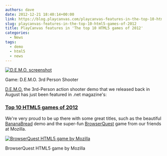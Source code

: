 ```yaml
---
authors: dave
date: 2012-12-21 18:40:14+00:00
link: https://blog.playcanvas.com/playcanvas-features-in-the-top-10-html5-games-of-2012/
slug: playcanvas-features-in-the-top-10-html5-games-of-2012
title: PlayCanvas features in 'The top 10 HTML5 games of 2012'
categories:
  - News
tags:
  - demo
  - html5
  - news
---
```


[![D.E.M.O. screenshot](/img/scifi-demo.jpg)](https://playcanv.as/p/UAR6UQNM/)

Game: D.E.M.O. 3rd Person Shooter

[D.E.M.O.](https://playcanv.as/p/UAR6UQNM/) the 3rd-Person action shooter demo that we released back in August has just been featured in .net magazine's:

### [Top 10 HTML5 games of 2012](http://www.netmagazine.com/features/top-10-html5-games-2012)

We're very proud to be up there with some great titles, such as the beautiful [BananaBread](https://kripken.github.io/misc-js-benchmarks/banana/index.html) demo and the super-fun [BrowserQuest](https://browserquest.io/) game from our friends at Mozilla.

[![BrowserQuest HTML5 game by Mozilla](/img/browserquest.jpeg)](https://browserquest.io/)

BrowserQuest HTML5 game by Mozilla
